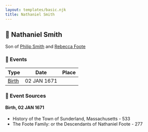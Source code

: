 ```yaml
---
layout: templates/basic.njk
title: Nathaniel Smith
---
```

## 🔵 Nathaniel Smith

Son of [Philip Smith](/people/6/61981014) and [Rebecca Foote](/people/3/32470572)

### 📆 Events

Type | Date | Place
------ | ------ | ------
[Birth](#event-9426d356-3238-41d9-ae06-a77f3c95369a) | 02 JAN 1671 |

### 📰 Event Sources

#### <a id="event-9426d356-3238-41d9-ae06-a77f3c95369a"></a> Birth, 02 JAN 1671
* History of the Town of Sunderland, Massachusetts  - 533
* The Foote Family: or the Descendants of Nathaniel Foote  - 277